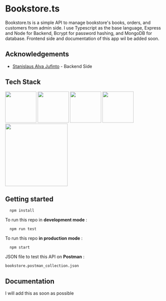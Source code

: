 # Bookstore.ts

Bookstore.ts is a simple API to manage bookstore's books, orders, and customers from admin side. I use Typescript as the base language, Express and Node for Backend, Bcrypt for password hashing, and MongoDB for database. Frontend side and documentation of this app wil be added soon.



## Acknowledgements

 - [Stanislaus Alva Jufinto](https://github.com/AlvaJufinto/) - Backend Side


## Tech Stack

<p float="left">
  <img src="https://media.discordapp.net/attachments/1021751620331126865/1090634981476417637/png-transparent-typescript-hd-logo-thumbnail.png?ex=65e8757a&is=65d6007a&hm=fc5265a2737a52ae870c129fa30637918294a7b0eea81c2744a6af4feba8770e&=&format=webp&quality=lossless" width="100" />
  <img src="https://media.discordapp.net/attachments/1021751620331126865/1021757798259888240/node-logo.png?ex=65e70e1a&is=65d4991a&hm=f11d2852738c845a97c43bbfc09c3d961a4f341e5fc123157486f56da664a9a6&=&format=webp&quality=lossless" width="100" />
  <img src="https://media.discordapp.net/attachments/1021751620331126865/1056263940214095972/6202fcdee5ee8636a145a41b_1234.png?ex=65ec9df3&is=65da28f3&hm=0d7ad9267ac0695680937f6013f4461f1ce2cefbb6f04d63192293cefd3aa36b&=&format=webp&quality=lossless&width=461&height=461" width="100" />
  <img src="https://media.discordapp.net/attachments/1021751620331126865/1056264178287005847/erkxwhl1gd48xfhe2yld.png?ex=65ec9e2c&is=65da292c&hm=dbcc73cb74916378577a09ee6a5dd93626e3ef3f9ef058174797ad18659d79fd&=&format=webp&quality=lossless" width="100" />
  <img src="https://media.discordapp.net/attachments/1021751620331126865/1056267322286936104/logo-asset.png?ex=65eca11a&is=65da2c1a&hm=60d0599c17558615c102b391ed7bedcbd148488fee746e4332672a94d7e6b703&=&format=webp&quality=lossless" width="200" />
</p>  

## Getting started
```
  npm install
```

To run this repo in **development mode**  :

```
  npm run test
```
To run this repo  **in production mode** :

```
  npm start
```
JSON file to test this API on **Postman** :

`
bookstore.postman_collection.json
`


## Documentation
I will add this as soon as possible
